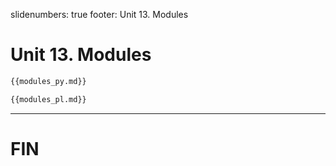 slidenumbers: true
footer: Unit 13. Modules

# Unit 13. Modules

~~~ python
{{modules_py.md}}
~~~

~~~ perl
{{modules_pl.md}}
~~~

---

# FIN
